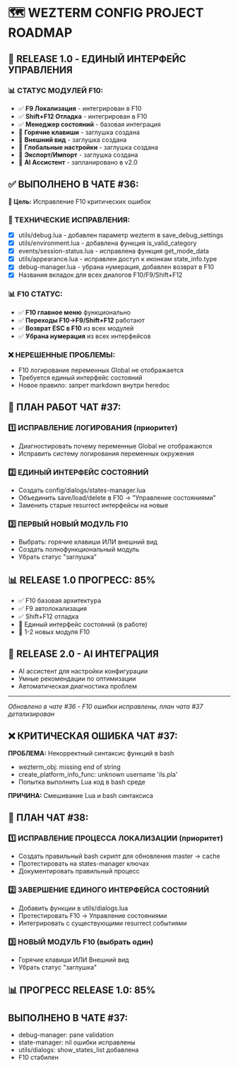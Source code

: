 # 🗺️ WEZTERM CONFIG PROJECT ROADMAP

## 🎯 RELEASE 1.0 - ЕДИНЫЙ ИНТЕРФЕЙС УПРАВЛЕНИЯ

### 📊 СТАТУС МОДУЛЕЙ F10:
- ✅ **F9 Локализация** - интегрирован в F10
- ✅ **Shift+F12 Отладка** - интегрирован в F10  
- ✅ **Менеджер состояний** - базовая интеграция
- 🔧 **Горячие клавиши** - заглушка создана
- 🔧 **Внешний вид** - заглушка создана
- 🔧 **Глобальные настройки** - заглушка создана
- 🔧 **Экспорт/Импорт** - заглушка создана
- 🚀 **AI Ассистент** - запланировано в v2.0

## ✅ ВЫПОЛНЕНО В ЧАТЕ #36:
**🎯 Цель:** Исправление F10 критических ошибок

### 🔧 ТЕХНИЧЕСКИЕ ИСПРАВЛЕНИЯ:
- [x] utils/debug.lua - добавлен параметр wezterm в save_debug_settings
- [x] utils/environment.lua - добавлена функция is_valid_category
- [x] events/session-status.lua - исправлена функция get_mode_data
- [x] utils/appearance.lua - исправлен доступ к иконкам state_info.type
- [x] debug-manager.lua - убрана нумерация, добавлен возврат в F10
- [x] Названия вкладок для всех диалогов F10/F9/Shift+F12

### 📊 F10 СТАТУС:
- ✅ **F10 главное меню** функционально
- ✅ **Переходы F10→F9/Shift+F12** работают
- ✅ **Возврат ESC в F10** из всех модулей
- ✅ **Убрана нумерация** из всех интерфейсов

### ❌ НЕРЕШЕННЫЕ ПРОБЛЕМЫ:
- F10 логирование переменных Global не отображается
- Требуется единый интерфейс состояний
- Новое правило: запрет markdown внутри heredoc

## 🎯 ПЛАН РАБОТ ЧАТ #37:

### 1️⃣ ИСПРАВЛЕНИЕ ЛОГИРОВАНИЯ (приоритет)
- Диагностировать почему переменные Global не отображаются
- Исправить систему логирования переменных окружения

### 2️⃣ ЕДИНЫЙ ИНТЕРФЕЙС СОСТОЯНИЙ
- Создать config/dialogs/states-manager.lua
- Объединить save/load/delete в F10 → "Управление состояниями"
- Заменить старые resurrect интерфейсы на новые

### 3️⃣ ПЕРВЫЙ НОВЫЙ МОДУЛЬ F10
- Выбрать: горячие клавиши ИЛИ внешний вид
- Создать полнофункциональный модуль
- Убрать статус "заглушка"

## 📊 RELEASE 1.0 ПРОГРЕСС: 85%
- ✅ F10 базовая архитектура
- ✅ F9 автолокализация  
- ✅ Shift+F12 отладка
- 🔧 Единый интерфейс состояний (в работе)
- 🔧 1-2 новых модуля F10

## 🚀 RELEASE 2.0 - AI ИНТЕГРАЦИЯ
- AI ассистент для настройки конфигурации
- Умные рекомендации по оптимизации
- Автоматическая диагностика проблем

---
*Обновлено в чате #36 - F10 ошибки исправлены, план чата #37 детализирован*

## ❌ КРИТИЧЕСКАЯ ОШИБКА ЧАТ #37:
**ПРОБЛЕМА:** Некорректный синтаксис функций в bash
- wezterm_obj: missing end of string
- create_platform_info_func: unknown username 'ils.pla'
- Попытка выполнить Lua код в bash среде

**ПРИЧИНА:** Смешивание Lua и bash синтаксиса

## 🎯 ПЛАН ЧАТ #38:
### 1️⃣ ИСПРАВЛЕНИЕ ПРОЦЕССА ЛОКАЛИЗАЦИИ (приоритет)
- Создать правильный bash скрипт для обновления master → cache
- Протестировать на states-manager ключах
- Документировать правильный процесс

### 2️⃣ ЗАВЕРШЕНИЕ ЕДИНОГО ИНТЕРФЕЙСА СОСТОЯНИЙ
- Добавить функции в utils/dialogs.lua
- Протестировать F10 → Управление состояниями
- Интегрировать с существующими resurrect событиями

### 3️⃣ НОВЫЙ МОДУЛЬ F10 (выбрать один)
- Горячие клавиши ИЛИ Внешний вид
- Убрать статус "заглушка"

## 📊 ПРОГРЕСС RELEASE 1.0: 85%
## ВЫПОЛНЕНО В ЧАТЕ #37:
- debug-manager: pane validation
- state-manager: nil ошибки исправлены
- utils/dialogs: show_states_list добавлена
- F10 стабилен
